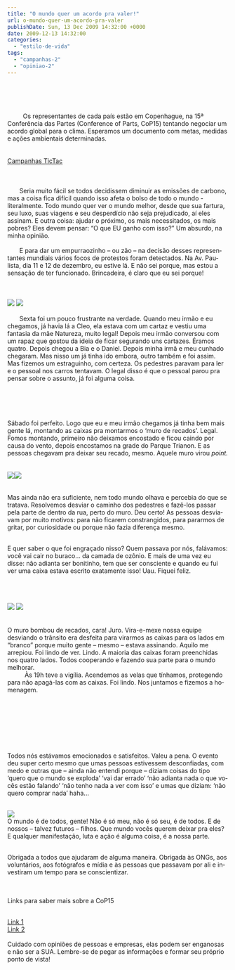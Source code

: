 ```yaml
---
title: "O mundo quer um acordo pra valer!"
url: o-mundo-quer-um-acordo-pra-valer
publishDate: Sun, 13 Dec 2009 14:32:00 +0000
date: 2009-12-13 14:32:00
categories: 
  - "estilo-de-vida"
tags: 
  - "campanhas-2"
  - "opiniao-2"
---
```

<div><span><span></span></span><br></div><span></span><br><span></span><br><span></span><br><span><div><span>         Os representantes de cada país estão em Copenhague, na 15ª Conferência das Partes (Conference of Parts, CoP15) tentando negociar um acordo global para o clima. Esperamos um documento com metas, medidas e ações ambientais determinadas.</span><br></div><div><span><span><br></span></span><br></div><div><span><a href="http://pronacid.org/tictac2/index.php" target="_blank">Campanhas TicTac</a></span><br></div><div><span><span></span></span><br></div><div><span><span><br></span></span><br></div><div><span><span><span>       Seria muito fácil se todos decidissem diminuir as emissões de carbono, mas a coisa fica difícil quando isso afeta o bolso de todo o mundo - literalmente. Todo mundo quer ver o mundo melhor, desde que sua fartura, seu luxo, suas viagens e seu desperdício não seja prejudicado, aí eles assinam. E outra coisa: ajudar o próximo, os mais necessitados, os mais pobres? Eles devem pensar: “O que EU ganho com isso?” Um absurdo, na minha opinião.</span></span></span><br></div></span><br><div><span><span><span><span lang="PT-BR">       E para dar um empurraozinho – ou zão – na decisão desses representantes mundiais vários focos de protestos foram detectados. Na Av. Paulista, dia 11 e 12 de dezembro, eu estive lá. E não sei porque, mas estou a sensação de ter funcionado. Brincadeira, é claro que eu sei porque!</span></span></span></span><br></div><div><div><br></div></div><div><div><span><span><br></span></span><br></div></div><div><a href="http://2.bp.blogspot.com/_BzqI_RDZ6O4/SyToMdmy9kI/AAAAAAAABWc/HxFLmPlAE3Q/s1600-h/DSC08178.JPG" imageanchor="1"><img border="0" src="http://2.bp.blogspot.com/_BzqI_RDZ6O4/SyToMdmy9kI/AAAAAAAABWc/HxFLmPlAE3Q/s200/DSC08178.JPG"></a> <a href="http://3.bp.blogspot.com/_BzqI_RDZ6O4/SyToi7NVugI/AAAAAAAABWk/hNjHpJ30Y6M/s1600-h/DSC08226.JPG" imageanchor="1"><img border="0" src="http://3.bp.blogspot.com/_BzqI_RDZ6O4/SyToi7NVugI/AAAAAAAABWk/hNjHpJ30Y6M/s200/DSC08226.JPG"></a><br></div><div><br></div><div><a href="http://3.bp.blogspot.com/_BzqI_RDZ6O4/SyToi7NVugI/AAAAAAAABWk/hNjHpJ30Y6M/s1600-h/DSC08226.JPG" imageanchor="1"></a><span>       Sexta foi um pouco frustrante na verdade. Quando meu irmão e eu chegamos, já havia lá a Cleo, ela estava com um cartaz e vestiu uma fantasia da mãe Natureza, muito legal! Depois meu irmão conversou com um rapaz que gostou da ideia de ficar segurando uns cartazes. Éramos quatro. Depois chegou a Bia e o Daniel. Depois minha irmã e meu cunhado chegaram. Mas nisso um já tinha ido embora, outro também e foi assim. Mas fizemos um estraguinho, com certeza. Os pedestres paravam para ler e o pessoal nos carros tentavam. O legal disso é que o pessoal parou pra pensar sobre o assunto, já foi alguma coisa.</span><br></div><div><span><span><br></span></span><br></div><div><span><span></span></span><br></div><div><div><span><span><br></span></span><br></div></div><div><div><span><span>Sábado foi perfeito. Logo que eu e meu irmão chegamos já tinha bem mais gente lá, montando as caixas pra montarmos o ‘muro de recados’. Legal. Fomos montando, primeiro não deixamos encostado e ficou caindo por causa do vento, depois encostamos na grade do Parque Trianon. E as pessoas chegavam pra deixar seu recado, mesmo. Aquele muro virou <i>point.</i></span></span><br></div></div><div><div><span><span><i><br></i></span></span><br></div></div><div><a href="http://1.bp.blogspot.com/_BzqI_RDZ6O4/SyTpDh_Ej6I/AAAAAAAABWs/uvHPJ7rF0ro/s1600-h/DSC08212.JPG" imageanchor="1"><img border="0" src="http://1.bp.blogspot.com/_BzqI_RDZ6O4/SyTpDh_Ej6I/AAAAAAAABWs/uvHPJ7rF0ro/s200/DSC08212.JPG"></a><a href="http://2.bp.blogspot.com/_BzqI_RDZ6O4/SyTpYhYxRZI/AAAAAAAABW0/46vs5SFsO9U/s1600-h/DSC08245.JPG" imageanchor="1"><img border="0" src="http://2.bp.blogspot.com/_BzqI_RDZ6O4/SyTpYhYxRZI/AAAAAAAABW0/46vs5SFsO9U/s200/DSC08245.JPG"></a><br></div><div><div><span><span><i><br></i></span></span><br></div></div><div><div><span lang="PT-BR">Mas ainda não era suficiente, nem todo mundo olhava e percebia do que se tratava. Resolvemos desviar o caminho dos pedestres e fazê-los passar pela parte de dentro da rua, perto do muro. Deu certo! As pessoas desviavam por muito motivos: para não ficarem constrangidos, para pararmos de gritar, por curiosidade ou porque não fazia diferença mesmo. <p></p></span><br></div></div><div><div><span lang="PT-BR">E quer saber o que foi engraçado nisso? Quem passava por nós, falávamos: você vai cair no buraco... da camada de ozônio. E mais de uma vez eu disse: não adianta ser bonitinho, tem que ser consciente e quando eu fui ver uma caixa estava escrito exatamente isso! Uau. Fiquei feliz.<p></p></span><br></div></div><div><div><span><span><br></span></span><br></div></div><div><a href="http://4.bp.blogspot.com/_BzqI_RDZ6O4/SyTwdrLfBVI/AAAAAAAABW8/hBhRXJXHBds/s1600-h/DSC08260.JPG" imageanchor="1"><img border="0" src="http://4.bp.blogspot.com/_BzqI_RDZ6O4/SyTwdrLfBVI/AAAAAAAABW8/hBhRXJXHBds/s200/DSC08260.JPG"></a> <a href="http://1.bp.blogspot.com/_BzqI_RDZ6O4/SyTxFEJOj8I/AAAAAAAABXE/pGNRm78r0r4/s1600-h/DSC08246.JPG" imageanchor="1"><img border="0" src="http://1.bp.blogspot.com/_BzqI_RDZ6O4/SyTxFEJOj8I/AAAAAAAABXE/pGNRm78r0r4/s200/DSC08246.JPG"></a><br></div><div><div><span><span><br></span></span><br></div></div><div><div><span>O muro bombou de recados, cara! Juro. Vira-e-mexe nossa equipe desviando o trânsito era desfeita para virarmos as caixas para os lados em “branco” porque muito gente – mesmo – estava assinando. Aquilo me arrepiou. Foi lindo de ver. Lindo. A maioria das caixas foram preenchidas nos quatro lados. Todos cooperando e fazendo sua parte para o mundo melhorar.</span><br></div></div><div><div><span lang="PT-BR">          Às 19h teve a vigília. Acendemos as velas que tínhamos, protegendo para não apagá-las com as caixas. Foi lindo. Nos juntamos e fizemos a homenagem. <p></p></span><br></div></div><div><div><span lang="PT-BR">          </span><br></div></div><div><div><div><span><span><span></span></span></span><br></div></div><div><span><span><br></span></span><br></div><div><span><span><br></span></span><br></div></div><div><div><span lang="PT-BR">Todos nós estávamos emocionados e satisfeitos. Valeu a pena. O evento deu super certo mesmo que umas pessoas estivessem desconfiadas, com medo e outras que – ainda não entendi porque – diziam coisas do tipo ‘quero que o mundo se exploda’ ‘vai dar errado’ ‘não adianta nada o que vocês estão falando’ ‘não tenho nada a ver com isso’ e umas que diziam: ‘não quero comprar nada’ haha... <p></p></span><br></div></div><div><a href="http://4.bp.blogspot.com/_BzqI_RDZ6O4/SyTxHF4JKII/AAAAAAAABXM/5x4kvLU15xM/s1600-h/DSC08236.JPG" imageanchor="1"><img border="0" src="http://4.bp.blogspot.com/_BzqI_RDZ6O4/SyTxHF4JKII/AAAAAAAABXM/5x4kvLU15xM/s200/DSC08236.JPG"></a><br></div><div><div><span lang="PT-BR">O mundo é de todos, gente! Não é só meu, não é só seu, é de todos. E de nossos – talvez futuros – filhos. Que mundo vocês querem deixar pra eles? E qualquer manifestação, luta e ação é alguma coisa, é a nossa parte.<p></p></span><br></div></div><div><div><span lang="PT-BR">Obrigada a todos que ajudaram de alguma maneira. Obrigada às ONGs, aos voluntários, aos fotógrafos e mídia e às pessoas que passavam por ali e investiram um tempo para se conscientizar. <p></p></span><br></div></div><div><div><br></div></div><div><div><span lang="PT-BR">Links para saber mais sobre a CoP15 <p></p></span><br></div></div><div><div><span lang="PT-BR"><a href="http://www.cop15brazil.gov.br/pt-BR/?page=panorama/conferencia-das-partes" target="_blank"><span>Link 1</span></a></span><br></div></div><div><div><span lang="PT-BR"><a href="http://planetasustentavel.abril.com.br/noticia/desenvolvimento/cop-15-o-que-e-conferencia-partes-copenhague-499684.shtml" target="_blank"><span>Link 2</span></a></span><br></div></div><div><div><br></div></div><div><div><span lang="PT-BR">Cuidado com opiniões de pessoas e empresas, elas podem ser enganosas e não ser a SUA. Lembre-se de pegar as informações e formar seu próprio ponto de vista!</span><br></div></div><div><div><span><span><br></span></span><br></div></div>
